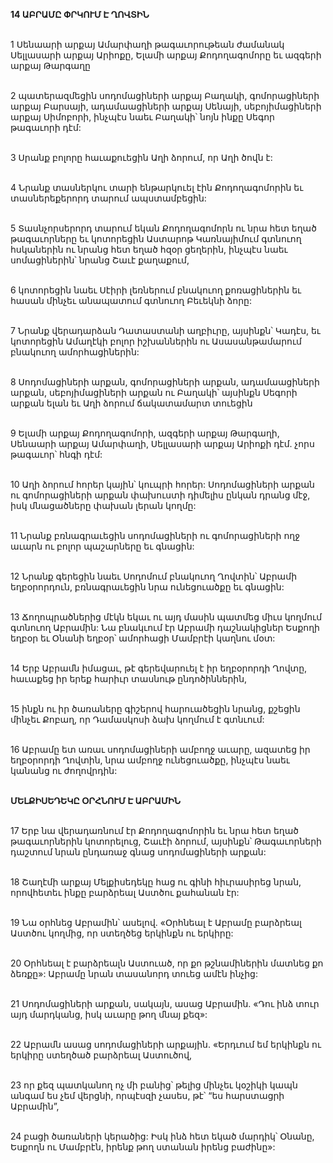 **14 ԱԲՐԱՄԸ ՓՐԿՈՒՄ Է ՂՈՎՏԻՆ**

\
1 Սենաարի արքայ Ամարփաղի թագաւորութեան ժամանակ Սելլասարի արքայ Արիոքը, Ելամի արքայ Քոդողագոմորը եւ ազգերի արքայ Թարգաղը

\
2 պատերազմեցին սոդոմացիների արքայ Բաղակի, գոմորացիների արքայ Բարսայի, ադամաացիների արքայ Սենայի, սեբոյիմացիների արքայ Սիմոբորի, ինչպէս նաեւ Բաղակի՝ նոյն ինքը Սեգոր թագաւորի դէմ:

\
3 Սրանք բոլորը հաւաքուեցին Աղի ձորում, որ Աղի ծովն է:

\
4 Նրանք տասներկու տարի ենթարկուել էին Քոդողագոմորին եւ տասներեքերորդ տարում ապստամբեցին:

\
5 Տասնչորսերորդ տարում եկան Քոդողագոմորն ու նրա հետ եղած թագաւորները եւ կոտորեցին Աստարոթ Կառնայիմում գտնուող հսկաներին ու նրանց հետ եղած հզօր ցեղերին, ինչպէս նաեւ սոմացիներին՝ նրանց Շաւէ քաղաքում,

\
6 կոտորեցին նաեւ Սէիրի լեռներում բնակուող քոռացիներին եւ հասան մինչեւ անապատում գտնուող Բեւեկնի ձորը:

\
7 Նրանք վերադարձան Դատաստանի աղբիւրը, այսինքն՝ Կադէս, եւ կոտորեցին Ամաղէկի բոլոր իշխաններին ու Ասասանթամարում բնակուող ամորհացիներին:

\
8 Սոդոմացիների արքան, գոմորացիների արքան, ադամաացիների արքան, սեբոյիմացիների արքան ու Բաղակի՝ այսինքն Սեգորի արքան ելան եւ Աղի ձորում ճակատամարտ տուեցին

\
9 Ելամի արքայ Քոդողագոմորի, ազգերի արքայ Թարգաղի, Սենաարի արքայ Ամարփաղի, Սելլասարի արքայ Արիոքի դէմ. չորս թագաւոր՝ հնգի դէմ:

\
10 Աղի ձորում հորեր կային՝ կուպրի հորեր: Սոդոմացիների արքան ու գոմորացիների արքան փախուստի դիմելիս ընկան դրանց մէջ, իսկ մնացածները փախան լերան կողմը:

\
11 Նրանք բռնագրաւեցին սոդոմացիների ու գոմորացիների ողջ աւարն ու բոլոր պաշարները եւ գնացին:

\
12 Նրանք գերեցին նաեւ Սոդոմում բնակուող Ղովտին՝ Աբրամի եղբօրորդուն, բռնագրաւեցին նրա ունեցուածքը եւ գնացին:

\
13 Ճողոպրածներից մէկն եկաւ ու այդ մասին պատմեց միւս կողմում գտնուող Աբրամին: Նա բնակւում էր Աբրամի դաշնակիցներ Եսքողի եղբօր եւ Օնանի եղբօր՝ ամորհացի Մամբրէի կաղնու մօտ:

\
14 Երբ Աբրամն իմացաւ, թէ գերեվարուել է իր եղբօրորդի Ղովտը, հաւաքեց իր երեք հարիւր տասնութ ընդոծիններին,

\
15 ինքն ու իր ծառաները գիշերով հարուածեցին նրանց, քշեցին մինչեւ Քոբաղ, որ Դամասկոսի ձախ կողմում է գտնւում:

\
16 Աբրամը ետ առաւ սոդոմացիների ամբողջ աւարը, ազատեց իր եղբօրորդի Ղովտին, նրա ամբողջ ունեցուածքը, ինչպէս նաեւ կանանց ու ժողովրդին:

\
**ՄԵԼՔԻՍԵԴԵԿԸ ՕՐՀՆՈՒՄ Է ԱԲՐԱՄԻՆ**

\
17 Երբ նա վերադառնում էր Քոդողագոմորին եւ նրա հետ եղած թագաւորներին կոտորելուց, Շաւէի ձորում, այսինքն՝ Թագաւորների դաշտում նրան ընդառաջ գնաց սոդոմացիների արքան:

\
18 Շաղէմի արքայ Մելքիսեդեկը հաց ու գինի հիւրասիրեց նրան, որովհետեւ ինքը բարձրեալ Աստծու քահանան էր:

\
19 Նա օրհնեց Աբրամին՝ ասելով. «Օրհնեալ է Աբրամը բարձրեալ Աստծու կողմից, որ ստեղծեց երկինքն ու երկիրը:

\
20 Օրհնեալ է բարձրեալն Աստուած, որ քո թշնամիներին մատնեց քո ձեռքը»: Աբրամը նրան տասանորդ տուեց ամէն ինչից:

\
21 Սոդոմացիների արքան, սակայն, ասաց Աբրամին. «Դու ինձ տուր այդ մարդկանց, իսկ աւարը թող մնայ քեզ»:

\
22 Աբրամն ասաց սոդոմացիների արքային. «Երդւում եմ երկինքն ու երկիրը ստեղծած բարձրեալ Աստուծով,

\
23 որ քեզ պատկանող ոչ մի բանից՝ թելից մինչեւ կօշիկի կապն անգամ ես չեմ վերցնի, որպէսզի չասես, թէ՝ “ես հարստացրի Աբրամին”,

\
24 բացի ծառաների կերածից: Իսկ ինձ հետ եկած մարդիկ՝ Օնանը, Եսքողն ու Մամբրէն, իրենք թող ստանան իրենց բաժինը»:
